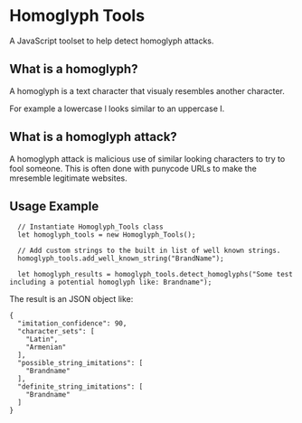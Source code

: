 # Homoglyph Tools
A JavaScript toolset to help detect homoglyph attacks.

## What is a homoglyph?
A homoglyph is a text character that visualy resembles another character. 

For example a lowercase l looks similar to an uppercase I. 

## What is a homoglyph attack?
A homoglyph attack is malicious use of similar looking characters to try to fool someone. This is often done with punycode URLs to make the mresemble legitimate websites.

## Usage Example
```
  // Instantiate Homoglyph_Tools class
  let homoglyph_tools = new Homoglyph_Tools();

  // Add custom strings to the built in list of well known strings.
  homoglyph_tools.add_well_known_string("BrandName"); 

  let homoglyph_results = homoglyph_tools.detect_homoglyphs("Some test including a potential homoglyph like: Braոdname");  
```

The result is an JSON object like:
```
{
  "imitation_confidence": 90,
  "character_sets": [
    "Latin",
    "Armenian"
  ],
  "possible_string_imitations": [
    "Brandname"
  ],
  "definite_string_imitations": [
    "Brandname"
  ]
}
```
